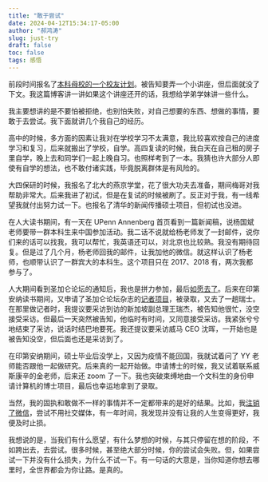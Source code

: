 ```yaml
---
title: "敢于尝试"
date: 2024-04-12T15:34:17-05:00
author: "郝鸿涛"
slug: just-try
draft: false
toc: false
tags: 感悟
---
```

前段时间报名了[本科母校的一个校友计划](https://xyh.hebtu.edu.cn/a/2023/12/22/9E6C602772BF430E95687D02CE09EBDE.html)。被告知要弄一个小讲座，但后面就没了下文。我这篇博客讲一讲如果这个讲座还开的话，我想给学弟学妹讲一些什么。

我主要想讲的是不要怕被拒绝，也别怕失败，对自己想要的东西、想做的事情，要敢于去尝试。我下面就讲几个我自己的经历。

高中的时候，多方面的因素让我对在学校学习不太满意，我比较喜欢按自己的进度学习和复习，后来就搬出了学校，自学。高四复读的时候，我白天在自己租的房子里自学，晚上去和同学们一起上晚自习。也照样考到了一本。我猜也许大部分人即使有自学的想法，也不敢付诸实践，毕竟脱离群体是有风险的。

大四保研的时候，我报名了北大的燕京学堂，花了很大功夫去准备，期间梅哥对我帮助非常大。后来我进了初试，但是在复试的时候被刷了。反正对于我，有一线希望我就付出努力试一下。也报名了清华的新闻传播硕士项目，但初试也没进。

在人大读书期间，有一天在 UPenn Annenberg 首页看到一篇新闻稿，说杨国斌老师要带一群本科生来中国参加活动。我二话不说就给杨老师发了一封邮件，说你们来的话可以找我，我可以帮忙，我英语还可以，对北京也比较熟。我没有期待回复。但是过了几个月，杨老师回我的邮件，让我加他的微信。就这样认识了杨老师，也顺带认识了一群宾大的本科生。这个项目只在 2017、2018 有，两次我都参与了。

人大期间看到圣加仑论坛的通知后，我也是拼力参加，最后[如愿去了](https://hongtaoh.com/cn/2020/01/17/sgs/)。后来在印第安纳读书期间，又申请了圣加仑论坛杂志的[记者项目](https://hongtaoh.com/cn/2022/01/02/sgs-mgz/)，被录取，又去了一趟瑞士。在那里做记者时，我提议要采访到访的新加坡副总理王瑞杰，被告知他很忙，没空接受采访。但最后一天突然被告知，他临时有时间，又同意接受采访。我紧张兮兮地结束了采访，说话时结巴地要死。我还提议要采访威马 CEO 沈晖，一开始也是被告知没空，但后面也还是采访到了。

在印第安纳期间，硕士毕业后没学上，又因为疫情不能回国，我就试着问了 YY 老师能否跟他一起做研究。后来真的一起开始做。申请博士的时候，我又试着联系威斯康辛的金老师，后来还 zoom 了一下。我也突破束缚地由一个文科生的身份申请计算机的博士项目，最后也幸运地拿到了录取。

当然，我的固执和敢做不一样的事情并不一定都带来的是好的结果。比如，我[注销了微信](https://hongtaoh.com/cn/2021/12/05/wechat/)，尝试不用社交媒体，有一年时间，我发现并没有让我的人生变得更好，我便及时止损。

我想说的是，当我们有什么愿望，有什么梦想的时候，与其只停留在想的阶段，不如跨出去，去尝试。很多时候，甚至绝大部分时候，你的尝试会失败。但，如果尝试一下并没有什么损失，为什么不试一下。有一句话的大意是，当你知道你想去哪里时，全世界都会为你让路。是真的。


